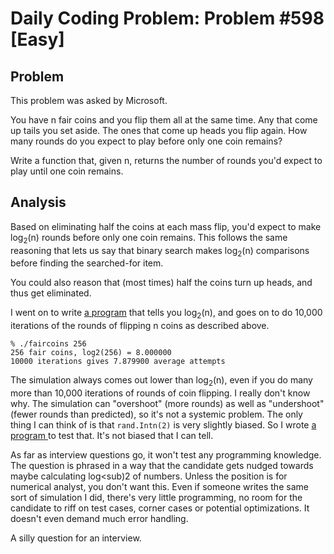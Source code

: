 # Daily Coding Problem: Problem #598 [Easy]

## Problem

This problem was asked by Microsoft.

You have n fair coins and you flip them all at the same time. Any that come up
tails you set aside. The ones that come up heads you flip again. How many
rounds do you expect to play before only one coin remains?

Write a function that, given n, returns the number of rounds you'd expect to
play until one coin remains.

## Analysis

Based on eliminating half the coins at each mass flip,
you'd expect to make log<sub>2</sub>(n) rounds before only one 
coin remains.
This follows the same reasoning that lets us say
that binary search makes log<sub>2</sub>(n) comparisons before
finding the searched-for item.

You could also reason that (most times) half the coins turn up heads,
and thus get eliminated.

I went on to write [a program](main.go) that tells you log<sub>2</sub>(n),
and goes on to do 10,000 iterations of the rounds of flipping n coins
as described above.

```
% ./faircoins 256
256 fair coins, log2(256) = 8.000000
10000 iterations gives 7.879900 average attempts
```

The simulation always comes out lower than log<sub>2</sub>(n),
even if you do many more than 10,000 iterations of rounds of coin flipping.
I really don't know why.
The simulation can "overshoot" (more rounds) as well as "undershoot"
(fewer rounds than predicted), so it's not a systemic problem.
The only thing I can think of is that `rand.Intn(2)`
is very slightly biased.
So I wrote [a program ](intntest.go) to test that.
It's not biased that I can tell.

As far as interview questions go,
it won't test any programming knowledge.
The question is phrased in a way that the candidate gets
nudged towards maybe calculating log<sub)2</sub> of numbers.
Unless the position is for numerical analyst,
you don't want this.
Even if someone writes the same sort of simulation I did,
there's very little programming,
no room for the candidate to riff on test cases,
corner cases or potential optimizations.
It doesn't even demand much error handling.

A silly question for an interview.
